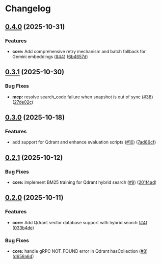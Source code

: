 # Changelog

## [0.4.0](https://github.com/chatbot-pf/context-please/compare/core-v0.3.1...core-v0.4.0) (2025-10-31)


### Features

* **core:** Add comprehensive retry mechanism and batch fallback for Gemini embeddings ([#44](https://github.com/chatbot-pf/context-please/issues/44)) ([6b4657d](https://github.com/chatbot-pf/context-please/commit/6b4657d1a522f953de6fde6cfd2cce529e675ba0))

## [0.3.1](https://github.com/chatbot-pf/context-please/compare/core-v0.3.0...core-v0.3.1) (2025-10-30)


### Bug Fixes

* **mcp:** resolve search_code failure when snapshot is out of sync ([#38](https://github.com/chatbot-pf/context-please/issues/38)) ([27de02c](https://github.com/chatbot-pf/context-please/commit/27de02ce6bf8dcf5ff06fe2931019a26fe689524))

## [0.3.0](https://github.com/chatbot-pf/context-please/compare/core-v0.2.1...core-v0.3.0) (2025-10-18)


### Features

* add support for Qdrant and enhance evaluation scripts ([#10](https://github.com/chatbot-pf/context-please/issues/10)) ([7ad86cf](https://github.com/chatbot-pf/context-please/commit/7ad86cfd72379e5aec4085d2037fc8c82bb8ffb3))

## [0.2.1](https://github.com/chatbot-pf/context-please/compare/core-v0.2.0...core-v0.2.1) (2025-10-12)


### Bug Fixes

* **core:** implement BM25 training for Qdrant hybrid search ([#9](https://github.com/chatbot-pf/context-please/issues/9)) ([201f4ad](https://github.com/chatbot-pf/context-please/commit/201f4ad63fe1ffc684be9917b67adad4f2ef95a7))

## [0.2.0](https://github.com/chatbot-pf/context-please/compare/core-v0.1.0...core-v0.2.0) (2025-10-11)


### Features

* **core:** Add Qdrant vector database support with hybrid search ([#4](https://github.com/chatbot-pf/context-please/issues/4)) ([033b4de](https://github.com/chatbot-pf/context-please/commit/033b4dec810f8663e61667e818005bb3b202192d))


### Bug Fixes

* **core:** handle gRPC NOT_FOUND error in Qdrant hasCollection ([#8](https://github.com/chatbot-pf/context-please/issues/8)) ([d659a64](https://github.com/chatbot-pf/context-please/commit/d659a64a326471fe3009d71bf0d61af5461769bc))
